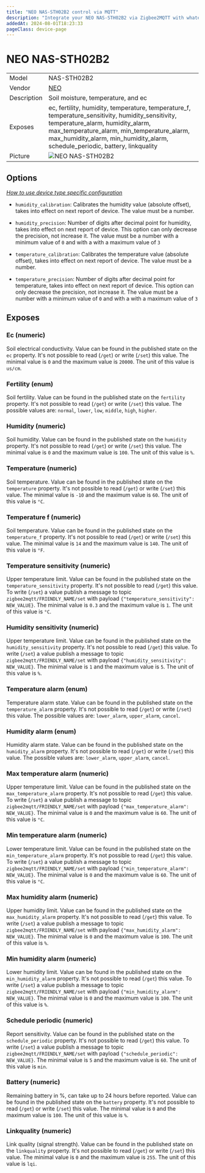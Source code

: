 ```yaml
---
title: "NEO NAS-STH02B2 control via MQTT"
description: "Integrate your NEO NAS-STH02B2 via Zigbee2MQTT with whatever smart home infrastructure you are using without the vendor's bridge or gateway."
addedAt: 2024-08-01T18:23:33
pageClass: device-page
---
```


<!-- !!!! -->
<!-- ATTENTION: This file is auto-generated through docgen! -->
<!-- You can only edit the "Notes"-Section between the two comment lines "Notes BEGIN" and "Notes END". -->
<!-- Do not use h1 or h2 heading within "## Notes"-Section. -->
<!-- !!!! -->

# NEO NAS-STH02B2

|     |     |
|-----|-----|
| Model | NAS-STH02B2  |
| Vendor  | [NEO](/supported-devices/#v=NEO)  |
| Description | Soil moisture, temperature, and ec |
| Exposes | ec, fertility, humidity, temperature, temperature_f, temperature_sensitivity, humidity_sensitivity, temperature_alarm, humidity_alarm, max_temperature_alarm, min_temperature_alarm, max_humidity_alarm, min_humidity_alarm, schedule_periodic, battery, linkquality |
| Picture | ![NEO NAS-STH02B2](https://www.zigbee2mqtt.io/images/devices/NAS-STH02B2.png) |


<!-- Notes BEGIN: You can edit here. Add "## Notes" headline if not already present. -->


<!-- Notes END: Do not edit below this line -->



## Options
*[How to use device type specific configuration](../guide/configuration/devices-groups.md#specific-device-options)*

* `humidity_calibration`: Calibrates the humidity value (absolute offset), takes into effect on next report of device. The value must be a number.

* `humidity_precision`: Number of digits after decimal point for humidity, takes into effect on next report of device. This option can only decrease the precision, not increase it. The value must be a number with a minimum value of `0` and with a with a maximum value of `3`

* `temperature_calibration`: Calibrates the temperature value (absolute offset), takes into effect on next report of device. The value must be a number.

* `temperature_precision`: Number of digits after decimal point for temperature, takes into effect on next report of device. This option can only decrease the precision, not increase it. The value must be a number with a minimum value of `0` and with a with a maximum value of `3`


## Exposes

### Ec (numeric)
Soil electrical conductivity.
Value can be found in the published state on the `ec` property.
It's not possible to read (`/get`) or write (`/set`) this value.
The minimal value is `0` and the maximum value is `20000`.
The unit of this value is `us/cm`.

### Fertility (enum)
Soil fertility.
Value can be found in the published state on the `fertility` property.
It's not possible to read (`/get`) or write (`/set`) this value.
The possible values are: `normal`, `lower`, `low`, `middle`, `high`, `higher`.

### Humidity (numeric)
Soil humidity.
Value can be found in the published state on the `humidity` property.
It's not possible to read (`/get`) or write (`/set`) this value.
The minimal value is `0` and the maximum value is `100`.
The unit of this value is `%`.

### Temperature (numeric)
Soil temperature.
Value can be found in the published state on the `temperature` property.
It's not possible to read (`/get`) or write (`/set`) this value.
The minimal value is `-10` and the maximum value is `60`.
The unit of this value is `°C`.

### Temperature f (numeric)
Soil temperature.
Value can be found in the published state on the `temperature_f` property.
It's not possible to read (`/get`) or write (`/set`) this value.
The minimal value is `14` and the maximum value is `140`.
The unit of this value is `°F`.

### Temperature sensitivity (numeric)
Upper temperature limit.
Value can be found in the published state on the `temperature_sensitivity` property.
It's not possible to read (`/get`) this value.
To write (`/set`) a value publish a message to topic `zigbee2mqtt/FRIENDLY_NAME/set` with payload `{"temperature_sensitivity": NEW_VALUE}`.
The minimal value is `0.3` and the maximum value is `1`.
The unit of this value is `°C`.

### Humidity sensitivity (numeric)
Upper temperature limit.
Value can be found in the published state on the `humidity_sensitivity` property.
It's not possible to read (`/get`) this value.
To write (`/set`) a value publish a message to topic `zigbee2mqtt/FRIENDLY_NAME/set` with payload `{"humidity_sensitivity": NEW_VALUE}`.
The minimal value is `1` and the maximum value is `5`.
The unit of this value is `%`.

### Temperature alarm (enum)
Temperature alarm state.
Value can be found in the published state on the `temperature_alarm` property.
It's not possible to read (`/get`) or write (`/set`) this value.
The possible values are: `lower_alarm`, `upper_alarm`, `cancel`.

### Humidity alarm (enum)
Humidity alarm state.
Value can be found in the published state on the `humidity_alarm` property.
It's not possible to read (`/get`) or write (`/set`) this value.
The possible values are: `lower_alarm`, `upper_alarm`, `cancel`.

### Max temperature alarm (numeric)
Upper temperature limit.
Value can be found in the published state on the `max_temperature_alarm` property.
It's not possible to read (`/get`) this value.
To write (`/set`) a value publish a message to topic `zigbee2mqtt/FRIENDLY_NAME/set` with payload `{"max_temperature_alarm": NEW_VALUE}`.
The minimal value is `0` and the maximum value is `60`.
The unit of this value is `°C`.

### Min temperature alarm (numeric)
Lower temperature limit.
Value can be found in the published state on the `min_temperature_alarm` property.
It's not possible to read (`/get`) this value.
To write (`/set`) a value publish a message to topic `zigbee2mqtt/FRIENDLY_NAME/set` with payload `{"min_temperature_alarm": NEW_VALUE}`.
The minimal value is `0` and the maximum value is `60`.
The unit of this value is `°C`.

### Max humidity alarm (numeric)
Upper humidity limit.
Value can be found in the published state on the `max_humidity_alarm` property.
It's not possible to read (`/get`) this value.
To write (`/set`) a value publish a message to topic `zigbee2mqtt/FRIENDLY_NAME/set` with payload `{"max_humidity_alarm": NEW_VALUE}`.
The minimal value is `0` and the maximum value is `100`.
The unit of this value is `%`.

### Min humidity alarm (numeric)
Lower humidity limit.
Value can be found in the published state on the `min_humidity_alarm` property.
It's not possible to read (`/get`) this value.
To write (`/set`) a value publish a message to topic `zigbee2mqtt/FRIENDLY_NAME/set` with payload `{"min_humidity_alarm": NEW_VALUE}`.
The minimal value is `0` and the maximum value is `100`.
The unit of this value is `%`.

### Schedule periodic (numeric)
Report sensitivity.
Value can be found in the published state on the `schedule_periodic` property.
It's not possible to read (`/get`) this value.
To write (`/set`) a value publish a message to topic `zigbee2mqtt/FRIENDLY_NAME/set` with payload `{"schedule_periodic": NEW_VALUE}`.
The minimal value is `5` and the maximum value is `60`.
The unit of this value is `min`.

### Battery (numeric)
Remaining battery in %, can take up to 24 hours before reported.
Value can be found in the published state on the `battery` property.
It's not possible to read (`/get`) or write (`/set`) this value.
The minimal value is `0` and the maximum value is `100`.
The unit of this value is `%`.

### Linkquality (numeric)
Link quality (signal strength).
Value can be found in the published state on the `linkquality` property.
It's not possible to read (`/get`) or write (`/set`) this value.
The minimal value is `0` and the maximum value is `255`.
The unit of this value is `lqi`.

